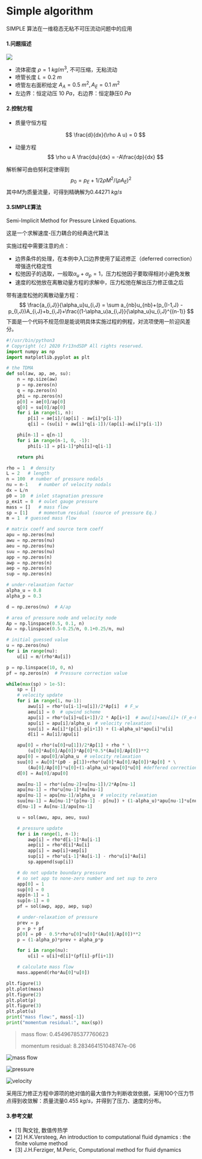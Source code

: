 # Simple algorithm


SIMPLE 算法在一维稳态无粘不可压流动问题中的应用

<!--more-->

#### 1.问题描述

![](/images/simple-algorithm/problem.jpg)

- 流体密度 $\rho = 1\ kg/m^3$, 不可压缩，无粘流动
- 喷管长度 $L = 0.2\ m$
- 喷管左右面积给定 $A_{A} = 0.5\ m^2, A_{E} = 0.1\ m^2$
- 左边界：恒定动压 $10\ Pa$，右边界：恒定静压$0\ Pa$

#### 2.控制方程

- 质量守恒方程
  
  $$
  \frac{d}{dx}(\rho A u) = 0
  $$
  
- 动量方程
  $$
  \rho u A \frac{du}{dx} = -A\frac{dp}{dx}
  $$

解析解可由伯努利定律得到
$$
p_0 = p_{E} + 1/2\rho M^2/(\rho A_E)^2
$$
其中$M$为质量流量，可得到精确解为$0.44271\ kg/s$

#### 3.SIMPLE算法

Semi-Implicit Method for Pressure Linked Equations.

这是一个求解速度-压力耦合的经典迭代算法

实施过程中需要注意的点：

- 边界条件的处理，在本例中入口边界使用了延迟修正（deferred correction）增强迭代稳定性
- 松弛因子的选取，一般取$\alpha_u + \alpha_p = 1$，压力松弛因子要取得相对小避免发散
- 速度的松弛放在离散动量方程的求解中，压力松弛在解出压力修正值之后

带有速度松弛的离散动量方程：
$$
\frac{a_{i,J}}{\alpha_u}u_{i,J} = \sum a_{nb}u_{nb}+(p_{I-1,J} - p_{I,J})A_{i,J}+b_{i,J}+\frac{(1-\alpha_u)a_{i,J}}{\alpha_u}u_{i,J}^{(n-1)}
$$
下面是一个代码不规范但是能说明具体实施过程的例程，对流项使用一阶迎风差分。


```python
#!/usr/bin/python3
# Copyright (c) 2020 Fr13ndSDP All rights reserved.
import numpy as np
import matplotlib.pyplot as plt

# the TDMA
def sol(aw, ap, ae, su):
    n = np.size(aw)
    p = np.zeros(n)
    q = np.zeros(n)
    phi = np.zeros(n)
    p[0] = ae[0]/ap[0]
    q[0] = su[0]/ap[0]
    for i in range(1, n):
        p[i] = ae[i]/(ap[i] - aw[i]*p[i-1])
        q[i] = (su[i] + aw[i]*q[i-1])/(ap[i]-aw[i]*p[i-1])

    phi[n-1] = q[n-1]
    for i in range(n-1, 0, -1):
        phi[i-1] = p[i-1]*phi[i]+q[i-1]

    return phi

rho = 1  # density
L = 2   # length
n = 100  # number of pressure nodals
nu = n-1    # number of velocity nodals
dx = L/n
p0 = 10  # inlet stagnation pressure
p_exit = 0  # oulet gauge pressure
mass = []   # mass flow
sp = [1]    # momentum residual (source of pressure Eq.)
m = 1  # guessed mass flow

# matrix coeff and source term coeff
apu = np.zeros(nu)
awu = np.zeros(nu)
aeu = np.zeros(nu)
suu = np.zeros(nu)
app = np.zeros(n)
awp = np.zeros(n)
aep = np.zeros(n)
sup = np.zeros(n)

# under-relaxation factor
alpha_u = 0.8
alpha_p = 0.3

d = np.zeros(nu)  # A/ap

# area of pressure node and velocity node
Ap = np.linspace(0.5, 0.1, n)
Au = np.linspace(0.5-0.25/n, 0.1+0.25/n, nu)

# initial guessed value
u = np.zeros(nu)
for i in range(nu):
    u[i] = m/(rho*Au[i])

p = np.linspace(10, 0, n)
pf = np.zeros(n)  # Pressure correction value

while(max(sp) > 1e-5):
    sp = []
    # velocity update
    for i in range(1, nu-1):
        awu[i] = rho*(u[i-1]+u[i])/2*Ap[i]  # F_w
        aeu[i] = 0  # upwind scheme
        apu[i] = rho*(u[i]+u[i+1])/2 * Ap[i+1]  # awu[i]+aeu[i]+ (F_e-F_w)
        apu[i] = apu[i]/alpha_u  # velocity relaxation
        suu[i] = Au[i]*(p[i]-p[i+1]) + (1-alpha_u)*apu[i]*u[i] 
        d[i] = Au[i]/apu[i]

    apu[0] = rho*(u[0]+u[1])/2*Ap[1] + rho * \
        (u[0]*Au[0]/Ap[0])*Ap[0]*0.5*(Au[0]/Ap[0])**2
    apu[0] = apu[0]/alpha_u  # velocity relaxation
    suu[0] = Au[0]*(p0 - p[1])+rho*(u[0]*Au[0]/Ap[0])*Ap[0] * \
        (Au[0]/Ap[0])*u[0]+(1-alpha_u)*apu[0]*u[0] #deffered correction
    d[0] = Au[0]/apu[0]

    awu[nu-1] = rho*(u[nu-2]+u[nu-1])/2*Ap[nu-1]
    apu[nu-1] = rho*u[nu-1]*Au[nu-1]
    apu[nu-1] = apu[nu-1]/alpha_u  # velocity relaxation
    suu[nu-1] = Au[nu-1]*(p[nu-1] - p[nu]) + (1-alpha_u)*apu[nu-1]*u[nu-1]
    d[nu-1] = Au[nu-1]/apu[nu-1]

    u = sol(awu, apu, aeu, suu)

    # pressure update
    for i in range(1, n-1):
        awp[i] = rho*d[i-1]*Au[i-1]
        aep[i] = rho*d[i]*Au[i]
        app[i] = awp[i]+aep[i]
        sup[i] = rho*u[i-1]*Au[i-1] - rho*u[i]*Au[i]
        sp.append(sup[i])

    # do not update boundary pressure
    # so set app to none-zero number and set sup to zero
    app[0] = 1
    sup[0] = 0
    app[n-1] = 1
    sup[n-1] = 0
    pf = sol(awp, app, aep, sup)

    # under-relaxation of pressure
    prev = p
    p = p + pf
    p[0] = p0 - 0.5*rho*u[0]*u[0]*(Au[0]/Ap[0])**2
    p = (1-alpha_p)*prev + alpha_p*p

    for i in range(nu):
        u[i] = u[i]+d[i]*(pf[i]-pf[i+1])

    # calculate mass flow
    mass.append(rho*Au[0]*u[0])

plt.figure(1)
plt.plot(mass)
plt.figure(2)
plt.plot(p)
plt.figure(3)
plt.plot(u)
print("mass flow:", mass[-1])
print("momentum residual:", max(sp))
```

> mass flow: 0.45496785377760623
>
> momentum residual: 8.283464151048747e-06



![mass flow](/images/simple-algorithm/output_1_1.png)



![pressure](/images/simple-algorithm/output_1_2.png)



![velocity](/images/simple-algorithm/output_1_3.png)

采用压力修正方程中源项的绝对值的最大值作为判断收敛依据，采用100个压力节点得到收敛解：质量流量$0.455\ kg/s$，并得到了压力、速度的分布。



#### 3.参考文献

- [1]  陶文铨, 数值传热学
- [2] H.K.Versteeg, An introduction to computational fluid dynamics : the finite volume method
- [3] J.H.Ferziger, M.Peric, Computational method for fluid dynamics
